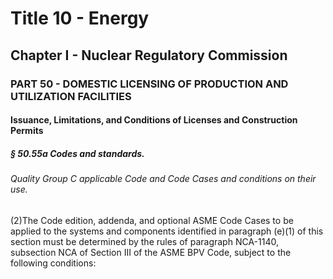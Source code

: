
# Title 10 - Energy
## Chapter I - Nuclear Regulatory Commission
### PART 50 - DOMESTIC LICENSING OF PRODUCTION AND UTILIZATION FACILITIES
#### Issuance, Limitations, and Conditions of Licenses and Construction Permits
##### § 50.55a Codes and standards.
###### Quality Group C applicable Code and Code Cases and conditions on their use.

(2)The Code edition, addenda, and optional ASME Code Cases to be applied to the systems and components identified in paragraph (e)(1) of this section must be determined by the rules of paragraph NCA-1140, subsection NCA of Section III of the ASME BPV Code, subject to the following conditions:
